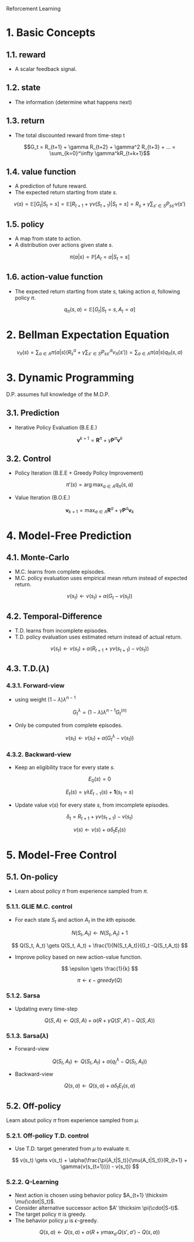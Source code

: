 Reforcement Learning

# 1. Basic Concepts

## 1.1. reward

* A scalar feedback signal.

## 1.2. state

* The information (determine what happens next)

## 1.3. return

* The total discounted reward from time-step t

$$G_t = R_{t+1} + \gamma R_{t+2} + \gamma^2 R_{t+3} + ... = \sum_{k=0}^\infty \gamma^kR_{t+k+1}$$

## 1.4. value function

* A prediction of future reward.
* The expected return starting from state $s$.

$$
v(s) = \mathbb{E}[G_t | S_t = s] =\mathbb{E}[R_{t+1} + \gamma v(S_{t+1})| S_t = s] = R_s + \gamma\sum_{s'\in{S}}P_{ss'}v(s')
$$

## 1.5. policy

* A map from state to action.
* A distribution over actions given state $s$.

$$
\pi(a|s) = \mathbb{P}[A_t = a | S_t = s]
$$

## 1.6. action-value function

* The expected return starting from state $s$, taking action $a$, following policy $\pi$.

$$
q_{\pi}(s,a) = \mathbb{E}[G_t | S_t = s, A_t = a]
$$

# 2. Bellman Expectation Equation

$$
v_{\pi}(s) = \sum_{a\in{A}}\pi(a|s)(R_s^a + \gamma\sum_{s'\in{S}}P_{ss'}^av_{\pi}(s')) = \sum_{a\in{A}}\pi(a|s)q_{\pi}(s,a)
$$

# 3. Dynamic Programming

D.P. assumes full knowledge of the M.D.P.

## 3.1. Prediction

* Iterative Policy Evaluation (B.E.E.)

$$
\boldsymbol{v}^{k+1} = \boldsymbol{R}^{\pi} + \gamma\boldsymbol{P}^{\pi}\boldsymbol{v}^k
$$

## 3.2. Control

* Policy Iteration (B.E.E + Greedy Policy Improvement)

$$
\pi'(s) = \arg\max_{a\in{A}}q_{\pi}(s,a)
$$

* Value Iteration (B.O.E.)

$$
\boldsymbol{v}_{k+1} = \max_{a\in{A}}\boldsymbol{R}^a + \gamma\boldsymbol{P}^a\boldsymbol{v}_k
$$

# 4. Model-Free Prediction

## 4.1. Monte-Carlo

* M.C. learns from complete episodes.
* M.C. policy evaluation uses empirical mean return instead of expected return.

$$
v(s_t) \gets v(s_t) + \alpha(G_t - v(s_t))
$$

## 4.2. Temporal-Difference

* T.D. learns from incomplete episodes.
* T.D. policy evaluation uses estimated return instead of actual return.

$$
v(s_t) \gets v(s_t) + \alpha(R_{t+1} + \gamma v(s_{t+1}) - v(s_t))
$$

## 4.3. T.D.($\lambda$)

### 4.3.1. Forward-view

* using weight $(1-\lambda)\lambda^{n-1}$

$$
G_t^\lambda = (1-\lambda)\lambda^{n-1}G_t^{(n)}
$$

* Only be computed from complete episodes.

$$
v(s_t) \gets v(s_t) + \alpha(G_t^\lambda - v(s_t))
$$

### 4.3.2. Backward-view

* Keep an eligibility trace for every state $s$.

$$
E_0(s) = 0
$$

$$
E_t(s) = \gamma\lambda{E_{t-1}(s)} + \boldsymbol{1}(s_t = s)
$$

* Update value $v(s)$ for every state $s$, from imcomplete episodes.

$$
\delta_t=R_{t+1} + \gamma{v(s_{t+1})} - v(s_t)
$$

$$
v(s) \gets v(s) + \alpha\delta_t{E_t(s)}
$$

# 5. Model-Free Control

## 5.1. On-policy

* Learn about policy $\pi$ from experience sampled from $\pi$.

### 5.1.1. GLIE M.C. control

* For each state $S_t$ and action $A_t$ in the $k$th episode.

$$
N(S_t, A_t) \gets N(S_t, A_t) + 1
$$

$$
Q(S_t, A_t) \gets Q(S_t, A_t) + \frac{1}{N(S_t,A_t)}(G_t -Q(S_t,A_t))
$$

* Improve policy based on new action-value function.

$$
\epsilon \gets \frac{1}{k}
$$

$$
\pi \gets \epsilon-greedy(Q)
$$

### 5.1.2. Sarsa

* Updating every time-step

$$
Q(S,A) \gets Q(S,A) + \alpha(R + \gamma{Q(S',A') - Q(S,A)})
$$

### 5.1.3. Sarsa($\lambda$)

* Forward-view

$$
Q(S_t,A_t) \gets Q(S_t,A_t) + \alpha(q_t^\lambda - Q(S_t,A_t))
$$

* Backward-view

$$
Q(s,a) \gets Q(s,a) + \alpha\delta_t{E_t(s,a)}
$$

## 5.2. Off-policy

Learn about policy $\pi$ from experience sampled from $\mu$.

### 5.2.1. Off-policy T.D. control

* Use T.D. target generated from $\mu$ to evaluate $\pi$.

$$
v(s_t) \gets v(s_t) + \alpha(\frac{\pi(A_t|S_t)}{\mu(A_t|S_t)}(R_{t+1} + \gamma{v(s_{t+1})}) - v(s_t))
$$

### 5.2.2. Q-Learning

* Next action is chosen using behavior policy $A_{t+1} \thicksim \mu(\cdot|S_t)$.
* Consider alternative successor action $A' \thicksim \pi(\cdot|S-t)$.
* The target policy $\pi$ is greedy.
* The behavior policy $\mu$ is $\epsilon$-greedy.

$$
Q(s,a) \gets Q(s,a) + \alpha(R + \gamma{\max_{a'}}Q(s',a') - Q(s,a))
$$